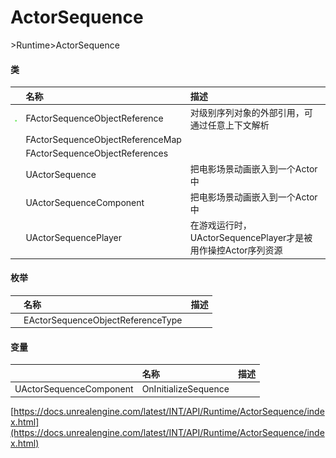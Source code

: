 # ActorSequence

&gt;Runtime&gt;ActorSequence

#### 类

|  | 名称 | 描述 |
| :--- | :--- | :--- |
| ![](/assets/import.png) | FActorSequenceObjectReference | 对级别序列对象的外部引用，可通过任意上下文解析 |
|  | FActorSequenceObjectReferenceMap |  |
|  | FActorSequenceObjectReferences |  |
|  | UActorSequence | 把电影场景动画嵌入到一个Actor中 |
|  | UActorSequenceComponent | 把电影场景动画嵌入到一个Actor中 |
|  | UActorSequencePlayer | 在游戏运行时，UActorSequencePlayer才是被用作操控Actor序列资源 |

#### 枚举

|  | 名称 | 描述 |
| :--- | :--- | :--- |
|  | EActorSequenceObjectReferenceType |  |

#### 变量

|  | 名称 | 描述 |
| :--- | :--- | :--- |
| UActorSequenceComponent | OnInitializeSequence |  |

[https://docs.unrealengine.com/latest/INT/API/Runtime/ActorSequence/index.html](https://docs.unrealengine.com/latest/INT/API/Runtime/ActorSequence/index.html)

